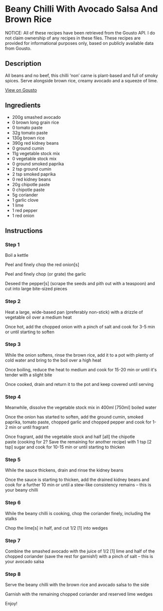 # Beany Chilli With Avocado Salsa And Brown Rice

NOTICE: All of these recipes have been retrieved from the Gousto API. I do not claim ownership of any recipes in these files. These recipes are provided for informational purposes only, based on publicly available data from Gousto.

## Description

All beans and no beef, this chilli ‘non’ carne is plant-based and full of smoky spices. Serve alongside brown rice, creamy avocado and a squeeze of lime.

[View on Gousto](https://www.gousto.co.uk/recipes/cookbook/beany-chilli-with-avocado-lime)

## Ingredients

- 200g smashed avocado
- 0 brown long grain rice
- 0 tomato paste
- 32g tomato paste
- 130g brown rice
- 390g red kidney beans
- 0 ground cumin
- 11g vegetable stock mix
- 0 vegetable stock mix
- 0 ground smoked paprika
- 2 tsp ground cumin
- 2 tsp smoked paprika
- 0 red kidney beans
- 20g chipotle paste
- 0 chipotle paste
- 5g coriander
- 1 garlic clove
- 1 lime
- 1 red pepper
- 1 red onion

## Instructions


### Step 1

Boil a kettle

Peel and finely chop the red onion<span class="text-danger">[s]</span>

Peel and finely chop (or grate) the garlic

Deseed the pepper<span class="text-danger">[s]</span> (scrape the seeds and pith out with a teaspoon) and cut into large bite-sized pieces


### Step 2

Heat a large, wide-based pan (preferably non-stick) with a drizzle of vegetable oil over a medium heat

Once hot, add the chopped onion with a pinch of salt and cook for 3-5 min or until starting to soften


### Step 3

While the onion softens, rinse the brown rice, add it to a pot with plenty of cold water and bring to the boil over a high heat

Once boiling, reduce the heat to medium and cook for 15-20 min or until it's tender with a slight bite

Once cooked, drain and return it to the pot and keep covered until serving


### Step 4

Meanwhile, dissolve the vegetable stock mix in 400ml <span class="text-danger">[750ml]</span> boiled water

Once the onion has started to soften, add the ground cumin, smoked paprika, tomato paste, chopped garlic and chopped pepper and cook for 1-2 min or until fragrant

Once fragrant, add the vegetable stock and half <span class="text-danger">[all]</span> the chipotle paste (cooking for 2? Save the remaining for another recipe) with 1 tsp <span class="text-danger">[2 tsp]</span> sugar and cook for 10-15 min or until starting to thicken


### Step 5

While the sauce thickens, drain and rinse the kidney beans

Once the sauce is starting to thicken, add the drained kidney beans and cook for a further 10 min or until a stew-like consistency remains – this is your beany chilli


### Step 6

While the beany chilli is cooking, chop the coriander finely, including the stalks

Chop the lime<span class="text-danger">[s]</span> in half, and cut 1/2 <span class="text-danger">[1]</span> into wedges


### Step 7

Combine the smashed avocado with the juice of 1/2 <span class="text-danger">[1]</span> lime and half of the chopped coriander (save the rest for garnish!) with a pinch of salt – this is your avocado salsa

### Step 8

Serve the beany chilli with the brown rice and avocado salsa to the side

Garnish with the remaining chopped coriander and reserved lime wedges

Enjoy!

